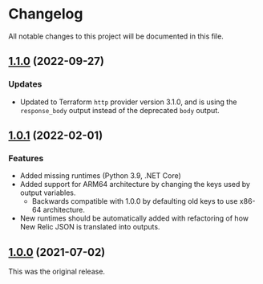 # Changelog

All notable changes to this project will be documented in this file.

## [1.1.0](https://github.com/JCapriotti/terraform-aws-new-relic-lambda-layer/tree/v1.1.0) (2022-09-27)

### Updates

* Updated to Terraform `http` provider version 3.1.0, 
  and is using the `response_body` output instead of the deprecated `body` output. 

## [1.0.1](https://github.com/JCapriotti/terraform-aws-new-relic-lambda-layer/tree/v1.0.1) (2022-02-01)

### Features

* Added missing runtimes (Python 3.9, .NET Core)
* Added support for ARM64 architecture by changing the keys used by output variables.
  * Backwards compatible with 1.0.0 by defaulting old keys to use x86-64 architecture.
* New runtimes should be automatically added with refactoring of how New Relic JSON is translated into outputs.

## [1.0.0](https://github.com/JCapriotti/terraform-aws-new-relic-lambda-layer/tree/v1.0.0) (2021-07-02)

This was the original release.
